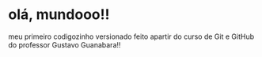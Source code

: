 # olá, mundooo!!
meu primeiro codigozinho versionado feito apartir do curso de Git e GitHub do professor Gustavo Guanabara!!
